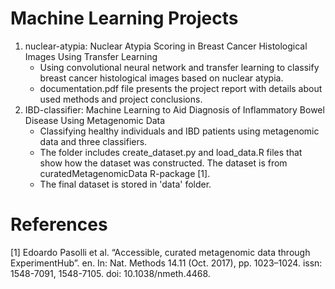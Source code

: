 # Machine Learning Projects
  1. nuclear-atypia: Nuclear Atypia Scoring in Breast Cancer Histological Images Using Transfer Learning
     - Using convolutional neural network and transfer learning to classify breast cancer histological images based on nuclear atypia.
     - documentation.pdf file presents the project report with details about used methods and project conclusions.
  2. IBD-classifier: Machine Learning to Aid Diagnosis of Inflammatory Bowel Disease Using Metagenomic Data
     - Classifying healthy individuals and IBD patients using metagenomic data and three classifiers.
     - The folder includes create_dataset.py and load_data.R files that show how the dataset was constructed. The dataset is from curatedMetagenomicData R-package [1].
     - The final dataset is stored in 'data' folder.
    

# References
[1] Edoardo Pasolli et al. “Accessible, curated metagenomic data through ExperimentHub”. en. In: Nat. Methods 14.11 (Oct. 2017), pp. 1023–1024. issn: 1548-7091, 1548-7105. doi: 10.1038/nmeth.4468.
